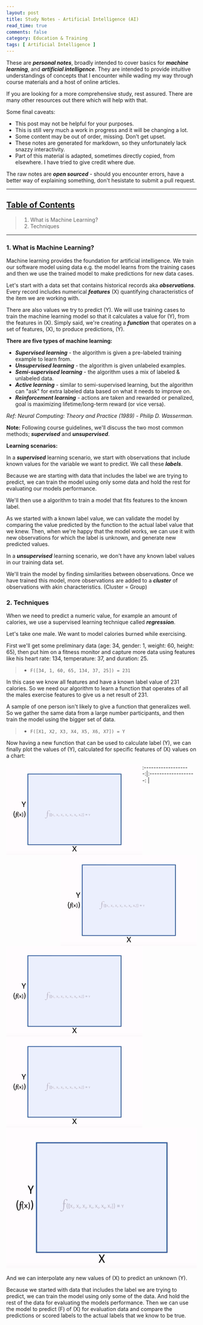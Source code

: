 ```yaml
---
layout: post
title: Study Notes - Artificial Intelligence (AI)
read_time: true  
comments: false
category: Education & Training
tags: [ Artificial Intelligence ]
---
```


These are ***personal notes***, broadly intended to cover basics for ***machine learning***, and ***artificial intelligence***.
They are intended to provide intuitive understandings of concepts that I encounter while wading my way through course materials and a host of online articles. 

If you are looking for a more comprehensive study, rest assured. There are many other resources out there which will help with that.

Some final caveats:
* This post may not be helpful for your purposes. 
* This is still very much a work in progress and it will be changing a lot.
* Some content may be out of order, missing. Don't get upset.
* These notes are generated for markdown, so they unfortunately lack snazzy interactivity.
* Part of this material is adapted, sometimes directly copied, from elsewhere. I have tried to give credit where due. 

The raw notes are ***open sourced*** - should you encounter errors, have a better way of explaining something, don't hesistate to submit a pull request.

------------------------------------------------------------------------------

## **<u>Table of Contents</u>**

> 1. What is Machine Learning?
> 2. Techniques

------------------------------------------------------------------------------

### **1. What is Machine Learning?**

Machine learning provides the foundation for artificial intelligence. We train our software model using data e.g. the model learns from the training cases and then we use the trained model to make predictions for new data cases.

Let's start with a data set that contains historical records aka ***observations***. Every record includes numerical ***features*** (X) quantifying characteristics of the item we are working with. 

There are also values we try to predict (Y). We will use training cases to train the machine learning model so that it calculates a value for (Y), from the features in (X). Simply said, we're creating a ***function*** that operates on a set of features, (X), to produce predictions, (Y).

**There are five types of machine learning:**

* ***Supervised learning*** - the algorithm is given a pre-labeled training example to learn from.
* ***Unsupervised learning*** - the algorithm is given unlabeled examples.
* ***Semi-supervised learning*** - the algorithm uses a mix of labeled & unlabeled data.
* ***Active learning*** - similar to semi-supervised learning, but the algorithm can "ask" for extra labeled data based on what it needs to improve on.
* ***Reinforcement learning*** - actions are taken and rewarded or penalized, goal is maximizing lifetime/long-term reward (or vice versa).

*Ref: Neural Computing: Theory and Practice (1989) - Philip D. Wasserman.*

**Note:** Following course guidelines, we'll discuss the two most common methods; ***supervised*** and ***unsupervised***.

**Learning scenarios:**

In a ***supervised*** learning scenario, we start with  observations that include known values for the variable we want to predict. We call these ***labels***.

Because we are starting with data that includes the label we are trying to predict, we can train the model using only some data and hold the rest for evaluating our models performance. 

We'll then use a algorithm to train a model that fits features to the known label. 

As we started with a known label value, we can validate the model by comparing the value predicted by the function to the actual label value that we knew. Then, when we're happy that the model works, we can use it with new observations for which the label is unknown, and generate new predicted values.

In a ***unsupervised*** learning scenario, we don't have any known label values in our training data set. 

We'll train the model by finding similarities between observations. Once we have trained this model, more observations are added to a ***cluster*** of observations with akin characteristics. (Cluster = Group)

### **2. Techniques**

When we need to predict a numeric value, for example an amount of calories, we use a supervised learning technique called ***regression***. 

Let's take one male. We want to model calories burned while exercising. 

First we'll get some preliminary data (age: 34, gender: 1, weight: 60, height: 65), then put him on a fitness monitor and capture more data using features like his heart rate: 134, temperature: 37,  and duration: 25. 

> * `F([34, 1, 60, 65, 134, 37, 25]) = 231`

In this case we know all features and have a known label value of 231 calories. So we need our algorithm to learn a function that operates of all the males exercise features to give us a net result of 231.

A sample of one person isn't likely to give a function that generalizes well. So we gather the same data from a large number participants, and then train the model using the bigger set of data. 

> * `F([X1, X2, X3, X4, X5, X6, X7]) = Y`

Now having a new function that can be used to calculate label (Y), we can finally plot the values of (Y), calculated for specific features of (X) values on a chart:

<img src="/assets/plotted-chart-1.png" align="left" width="360" height="240" alt=""> <img src="/assets/plotted-chart-1.png" align="right" width="360" height="240" alt="">

:-------------------:|:-------------------:
<img src="/assets/plotted-chart-1.png" align="left" width="360" height="240" alt=""> | <img src="/assets/plotted-chart-1.png" align="left" width="360" height="240" alt="">




![Chart](/assets/plotted-chart-1.png)

And we can interpolate any new values of (X) to predict an unknown (Y). 

Because we started with data that includes the label we are trying to predict, we can train the model using only some of the data. And hold the rest of the data for evaluating the models performance. Then we can use the model to predict (F) of (X) for evaluation data and compare the predictions or scored labels to the actual labels that we know to be true.



